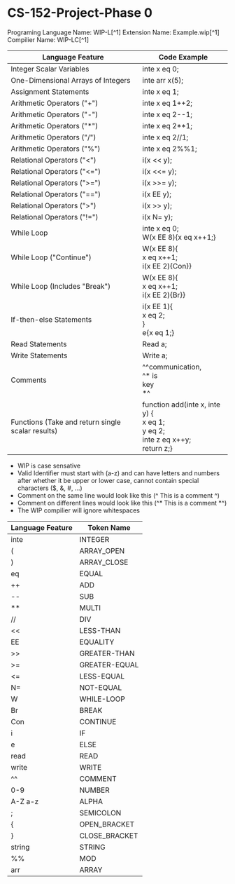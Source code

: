 # CS-152-Project-Phase 0
Programing Language Name: WIP-L[^1]
Extension Name: Example.wip[^1]
Compilier Name: WIP-LC[^1]

|     Language Feature                              | Code Example                 |
|---------------------------------------------------|------------------------------|
| Integer Scalar Variables                          | inte x eq 0;                      |
| One-Dimensional Arrays of Integers                | inte arr x(5);                   |
| Assignment Statements                             | inte x eq 1;                 |
| Arithmetic Operators ("+")                        | inte x eq 1++2;               |
| Arithmetic Operators ("-")                        | inte x eq 2--1;               |
| Arithmetic Operators ("*")                        | inte x eq 2**1;               |
| Arithmetic Operators ("/")                        | inte x eq 2//1;               |
| Arithmetic Operators ("%")                        | inte x eq 2%%1;               |
| Relational Operators ("<")                        | i(x << y);                   |
| Relational Operators ("<=")                        | i(x <<= y);                   |
| Relational Operators (">=")                        | i(x >>= y);                   |
| Relational Operators ("==")                       | i(x EE y);                   |
| Relational Operators (">")                        | i(x >> y);                   |
| Relational Operators ("!=")                       | i(x N= y);                   |
| While Loop            | inte x eq 0; <br> W(x EE 8){x eq x++1;}                  |
| While Loop ("Continue")      | W(x EE 8){ <br> x eq x++1; <br> i(x EE 2){Con}}                   |
| While Loop (Includes "Break")      | W(x EE 8){ <br> x eq x++1; <br> i(x EE 2){Br}}                   |
| If-then-else Statements                           | i(x EE 1){ <br> x eq 2; <br> } <br> e{x eq 1;}                      |
| Read Statements                                   | Read a;                  |
| Write Statements                                  | Write a;                |
| Comments                                          | ^^communication, <br> ^* is <br> key <br>*^                    |
| Functions (Take and return single scalar results) | function add(inte x, inte y) {<br> x eq 1; <br> y eq 2; <br> inte z eq x++y; <br> return z;}|

* WIP is case sensative
* Valid Identifier must start with (a-z) and can have letters and numbers after whether it be upper or lower case, 
  cannot contain special characters ($, &, #, ...)
* Comment on the same line would look like this (^ This is a comment ^)
* Comment on different lines would look like this (^* This is a comment *^)
* The WIP compilier will ignore whitespaces

| Language Feature | Token Name   |
|------------------|--------------|
| inte             | INTEGER      |
| (                | ARRAY_OPEN   |
| )                | ARRAY_CLOSE  |
| eq               | EQUAL        |
| ++               | ADD          |
| --               | SUB          |
| **               | MULTI        |
| //               | DIV          |
| <<               | LESS-THAN    |
| EE               | EQUALITY     |
| >>               | GREATER-THAN |
| >=               | GREATER-EQUAL|
| <=               | LESS-EQUAL   |
| N=               | NOT-EQUAL    |
| W                | WHILE-LOOP   |
| Br               | BREAK        |
| Con              | CONTINUE     |
| i                | IF           |
| e                | ELSE         |
| read             | READ         | 
| write            | WRITE        |
| ^^               | COMMENT      |
| 0-9              | NUMBER       |
| A-Z a-z          | ALPHA        |
| ;                | SEMICOLON    |
| {                | OPEN_BRACKET |
| }                | CLOSE_BRACKET|
| string           | STRING       |
| %%               | MOD          |
| arr              | ARRAY        |



